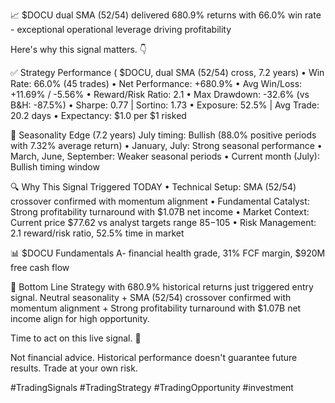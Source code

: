 📈 $DOCU dual SMA (52/54) delivered 680.9% returns with 66.0% win rate - exceptional operational leverage driving profitability

Here's why this signal matters. 👇

✅ Strategy Performance ( $DOCU, dual SMA (52/54) cross, 7.2 years)
• Win Rate: 66.0% (45 trades)
• Net Performance: +680.9%
• Avg Win/Loss: +11.69% / -5.56%
• Reward/Risk Ratio: 2.1
• Max Drawdown: -32.6% (vs B&H: -87.5%)
• Sharpe: 0.77 | Sortino: 1.73
• Exposure: 52.5% | Avg Trade: 20.2 days
• Expectancy: $1.0 per $1 risked

📅 Seasonality Edge (7.2 years)
July timing: Bullish (88.0% positive periods with 7.32% average return)
• January, July: Strong seasonal performance
• March, June, September: Weaker seasonal periods
• Current month (July): Bullish timing window

🔍 Why This Signal Triggered TODAY
• Technical Setup: SMA (52/54) crossover confirmed with momentum alignment
• Fundamental Catalyst: Strong profitability turnaround with $1.07B net income
• Market Context: Current price $77.62 vs analyst targets range $85-$105
• Risk Management: 2.1 reward/risk ratio, 52.5% time in market

📊 $DOCU Fundamentals
A- financial health grade, 31% FCF margin, $920M free cash flow

📌 Bottom Line
Strategy with 680.9% historical returns just triggered entry signal. Neutral seasonality + SMA (52/54) crossover confirmed with momentum alignment + Strong profitability turnaround with $1.07B net income align for high opportunity.

Time to act on this live signal. 🎯

Not financial advice. Historical performance doesn't guarantee future results. Trade at your own risk.

#TradingSignals #TradingStrategy #TradingOpportunity #investment
